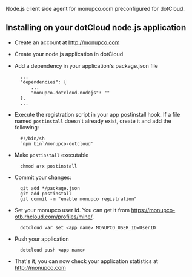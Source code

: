 Node.js client side agent for monupco.com preconfigured for dotCloud.


Installing on your dotCloud node.js application
----------------------------------------------

- Create an account at http://monupco.com

- Create your node.js application in dotCloud

- Add a dependency in your application's package.json file

        ...
        "dependencies": {
            ...
            "monupco-dotcloud-nodejs": ""
        },
        ...

- Execute the registration script in your app postinstall hook.
If a file named `postinstall` doesn't already exist, create it and add the following:

        #!/bin/sh
        `npm bin`/monupco-dotcloud'

* Make `postinstall` executable

        chmod a+x postinstall

* Commit your changes:

        git add */package.json
        git add postinstall
        git commit -m "enable monupco registration"

- Set your monupco user id. You can get it from <https://monupco-otb.rhcloud.com/profiles/mine/>.

        dotcloud var set <app name> MONUPCO_USER_ID=UserID


- Push your application

        dotcloud push <app name>

- That's it, you can now check your application statistics at <http://monupco.com>
